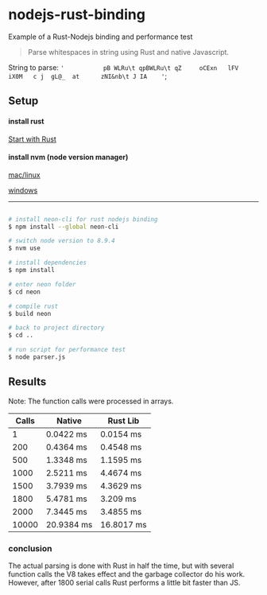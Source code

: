 # nodejs-rust-binding

Example of a Rust-Nodejs binding and performance test

> Parse whitespaces in string using Rust and native Javascript.

String to parse:
``'           pB WLRu\t qpBWLRu\t qZ     oCExn   lFV  iX0M   c j  gL@_  at      zNI&nb\t J IA    '``;


## Setup

#### install rust
[Start with Rust]( https://www.rust-lang.org/en-US/install.html "Rust")

#### install nvm (node version manager)
[mac/linux](https://github.com/creationix/nvm#installation "noder version manager linux mac")

[windows]( https://github.com/coreybutler/nvm-windows "noder version manager for windows")
  
***


``` bash

# install neon-cli for rust nodejs binding
$ npm install --global neon-cli

# switch node version to 8.9.4
$ nvm use

# install dependencies
$ npm install

# enter neon folder
$ cd neon

# compile rust
$ build neon

# back to project directory
$ cd ..

# run script for performance test
$ node parser.js
```


## Results

Note: The function calls were processed in arrays.

| Calls  | Native  | Rust Lib  |   
|---|---|---|
|  1 | 0.0422 ms | 0.0154 ms |
|  200 | 0.4364 ms | 0.4548 ms |
|  500 | 1.3348 ms | 1.1595 ms | 
|  1000 | 2.5211 ms | 4.4674 ms | 
|  1500 | 3.7939 ms | 4.3629 ms | 
|  1800 | 5.4781 ms | 3.209 ms | 
|  2000 | 7.3445 ms | 3.4855 ms | 
|  10000 | 20.9384 ms | 16.8017 ms | 


### conclusion

The actual parsing is done with Rust in half the time, but with several function calls the V8 takes effect and the garbage collector do his work. However, after 1800 serial calls Rust performs a little bit faster than JS.
